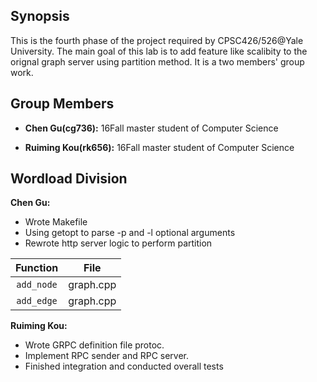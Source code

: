 ## Synopsis

This is the fourth phase of the project required by CPSC426/526@Yale University. The main goal of this lab is to add feature like scalibity to the orignal graph server using partition method. It is a two members' group work.

## Group Members

- **Chen Gu(cg736):** 16Fall master student of Computer Science

- **Ruiming Kou(rk656):** 16Fall master student of Computer Science

## Wordload Division

**Chen Gu:**

- Wrote Makefile
- Using getopt to parse -p and -l optional arguments
- Rewrote http server logic to perform partition

| Function      	  | File       	|
|:---------------:	  |:------------:	|
| `add_node`    	| graph.cpp  	|
| `add_edge`    	| graph.cpp  	|


**Ruiming Kou:**

- Wrote GRPC definition file protoc.
- Implement RPC sender and RPC server.
- Finished integration and conducted overall tests

